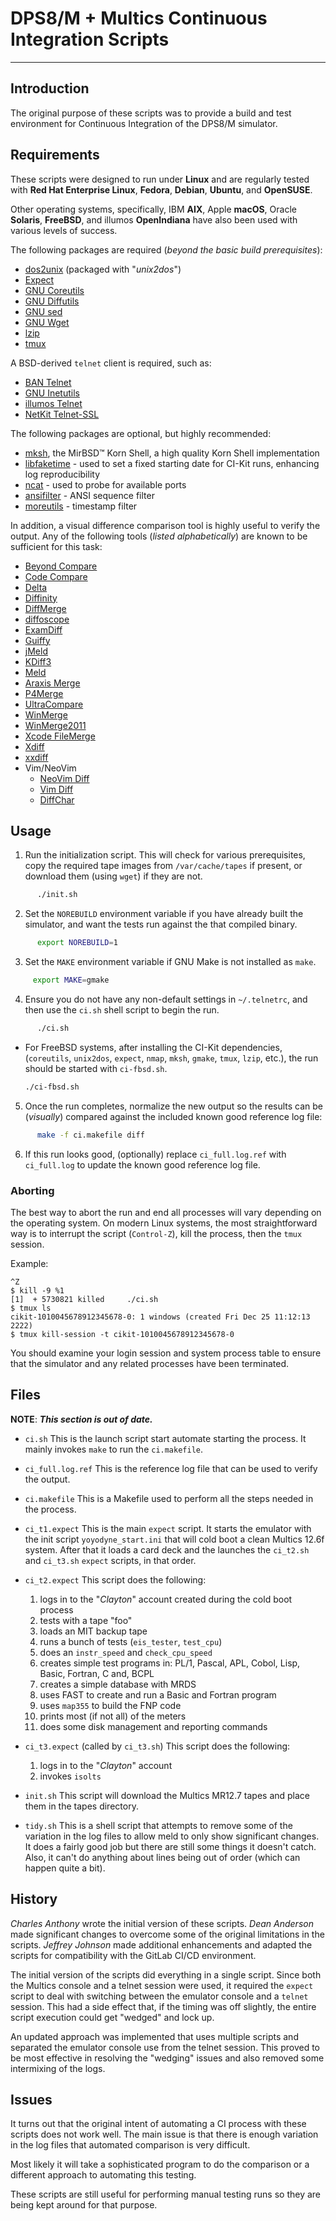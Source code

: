 <!-- SPDX-License-Identifier: FSFAP -->
<!-- scspell-id: ebdd502d-f777-11ec-9466-80ee73e9b8e7 -->
<!-- Copyright (c) 2021-2022 The DPS8M Development Team
     Copying and distribution of this file, with or without modification,
     are permitted in any medium without royalty provided the copyright
     notice and this notice are preserved.  This file is offered "AS-IS",
     without any warranty. -->

# DPS8/M + Multics Continuous Integration Scripts

-------------------------------------------------

## Introduction

 The original purpose of these scripts was to provide a build and
 test environment for Continuous Integration of the DPS8/M simulator.

## Requirements

 These scripts were designed to run under **Linux** and are regularly tested
 with **Red Hat Enterprise Linux**, **Fedora**, **Debian**, **Ubuntu**,
 and **OpenSUSE**.

 Other operating systems, specifically, IBM **AIX**, Apple **macOS**, Oracle
 **Solaris**, **FreeBSD**, and illumos **OpenIndiana** have also been used
 with various levels of success.

 The following packages are required (*beyond the basic build prerequisites*):
   * [dos2unix](https://waterlan.home.xs4all.nl/dos2unix.html)
     (packaged with "*unix2dos*")
   * [Expect](https://core.tcl-lang.org/expect/)
   * [GNU Coreutils](https://www.gnu.org/software/coreutils/)
   * [GNU Diffutils](https://www.gnu.org/software/diffutils/)
   * [GNU sed](https://www.gnu.org/software/sed/)
   * [GNU Wget](https://www.gnu.org/software/wget/)
   * [lzip](https://www.nongnu.org/lzip/)
   * [tmux](https://tmux.github.io/)

 A BSD-derived `telnet` client is required, such as:
   * [BAN Telnet](https://github.com/BAN-AI-Multics/ban-telnet/)
   * [GNU Inetutils](https://www.gnu.org/software/inetutils/)
   * [illumos Telnet](https://github.com/illumos/illumos-gate/tree/master/usr/src/cmd/cmd-inet/)
   * [NetKit Telnet-SSL](https://github.com/marado/netkit-telnet-ssl/)

 The following packages are optional, but highly recommended:
   * [mksh](http://www.mirbsd.org/mksh.htm), the MirBSD™ Korn Shell, a
       high quality Korn Shell implementation
   * [libfaketime](https://github.com/wolfcw/libfaketime/) - used to set a
       fixed starting date for CI-Kit runs, enhancing log reproducibility
   * [ncat](https://nmap.org/ncat/) - used to probe for available ports
   * [ansifilter](https://gitlab.com/saalen/ansifilter) - ANSI sequence filter
   * [moreutils](https://joeyh.name/code/moreutils/) - timestamp filter

 In addition, a visual difference comparison tool is highly useful to
 verify the output. Any of the following tools (*listed alphabetically*)
 are known to be sufficient for this task:
   * [Beyond Compare](https://www.scootersoftware.com/)
   * [Code Compare](https://www.devart.com/codecompare/)
   * [Delta](https://github.com/dandavison/delta/)
   * [Diffinity](https://truehumandesign.se/)
   * [DiffMerge](https://sourcegear.com/diffmerge/)
   * [diffoscope](https://diffoscope.org/)
   * [ExamDiff](https://www.prestosoft.com/)
   * [Guiffy](https://www.guiffy.com/)
   * [jMeld](https://github.com/albfan/jmeld/)
   * [KDiff3](https://github.com/KDE/kdiff3/)
   * [Meld](https://meldmerge.org/)
   * [Araxis Merge](https://www.araxis.com/merge/)
   * [P4Merge](https://www.perforce.com/downloads/visual-merge-tool/)
   * [UltraCompare](https://www.ultraedit.com/products/ultracompare/)
   * [WinMerge](https://github.com/winmerge/winmerge/)
   * [WinMerge2011](https://github.com/datadiode/winmerge2011/)
   * [Xcode FileMerge](https://developer.apple.com/xcode/)
   * [Xdiff](https://www.plasticscm.com/features/xmerge/)
   * [xxdiff](https://furius.ca/xxdiff/)
   * Vim/NeoVim
     * [NeoVim Diff](https://neovim.io/doc/user/diff.html)
     * [Vim Diff](https://vimhelp.org/diff.txt.html)
     * [DiffChar](https://github.com/rickhowe/diffchar.vim)

## Usage

 1. Run the initialization script. This will check for various prerequisites,
    copy the required tape images from `/var/cache/tapes` if present, or
    download them (using `wget`) if they are not.
```sh
      ./init.sh
```

 2. Set the `NOREBUILD` environment variable if you have already built the
    simulator, and want the tests run against the that compiled binary.
```sh
      export NOREBUILD=1
```

 3. Set the `MAKE` environment variable if GNU Make is not installed as `make`.
 ```sh
      export MAKE=gmake
 ```

 4. Ensure you do not have any non-default settings in `~/.telnetrc`, and
    then use the `ci.sh` shell script to begin the run.
```sh
      ./ci.sh
```
 * For FreeBSD systems, after installing the CI-Kit dependencies,
   (`coreutils`, `unix2dos`, `expect`, `nmap`, `mksh`, `gmake`,
   `tmux`, `lzip`, etc.), the run should be started with `ci-fbsd.sh`.

   ```sh
   ./ci-fbsd.sh
   ```

 5. Once the run completes, normalize the new output so the results can be
    (*visually*) compared against the included known good reference log file:
```sh
      make -f ci.makefile diff
```

 6. If this run looks good, (optionally) replace `ci_full.log.ref` with
    `ci_full.log` to update the known good reference log file.

### Aborting

The best way to abort the run and end all processes will vary depending on the
operating system. On modern Linux systems, the most straightforward way is to
interrupt the script (`Control-Z`), kill the process, then the `tmux` session.

Example:
```text
^Z
$ kill -9 %1
[1]  + 5730821 killed     ./ci.sh
$ tmux ls
cikit-1010045678912345678-0: 1 windows (created Fri Dec 25 11:12:13 2222)
$ tmux kill-session -t cikit-1010045678912345678-0
```

You should examine your login session and system process table to ensure that
the simulator and any related processes have been terminated.

## Files

**NOTE**: ***This section is out of date.***

* `ci.sh`
  This is the launch script start automate starting the process. It mainly
  invokes `make` to run the `ci.makefile`.

* `ci_full.log.ref`
  This is the reference log file that can be used to verify the output.

* `ci.makefile`
  This is a Makefile used to perform all the steps needed in the process.

* `ci_t1.expect`
  This is the main `expect` script. It starts the emulator with the init
  script `yoyodyne_start.ini` that will cold boot a clean Multics 12.6f
  system. After that it loads a card deck and the launches the `ci_t2.sh`
  and `ci_t3.sh` `expect` scripts, in that order.

* `ci_t2.expect`
  This script does the following:
    1. logs in to the "*Clayton*" account created during the cold boot process
    2. tests with a tape "foo"
    3. loads an MIT backup tape
    4. runs a bunch of tests (`eis_tester`, `test_cpu`)
    5. does an `instr_speed` and `check_cpu_speed`
    6. creates simple test programs in: PL/1, Pascal, APL, Cobol, Lisp, Basic,
         Fortran, C and, BCPL
    7. creates a simple database with MRDS
    8. uses FAST to create and run a Basic and Fortran program
    9. uses `map355` to build the FNP code
   10. prints most (if not all) of the meters
   11. does some disk management and reporting commands

* `ci_t3.expect` (called by `ci_t3.sh`)
  This script does the following:
    1. logs in to the "*Clayton*" account
    2. invokes `isolts`

* `init.sh`
  This script will download the Multics MR12.7 tapes and place them in the
  tapes directory.

* `tidy.sh`
  This is a shell script that attempts to remove some of the variation in the
  log files to allow meld to only show significant changes. It does a fairly
  good job but there are still some things it doesn't catch. Also, it can't
  do anything about lines being out of order (which can happen quite a bit).

## History

   *Charles Anthony* wrote the initial version of these scripts.
   *Dean Anderson* made significant changes to overcome some of the
   original limitations in the scripts. *Jeffrey Johnson* made additional
   enhancements and adapted the scripts for compatibility with the GitLab
   CI/CD environment.

   The initial version of the scripts did everything in a single script.
   Since both the Multics console and a telnet session were used, it
   required the `expect` script to deal with switching between the emulator
   console and a `telnet` session. This had a side effect that, if the
   timing was off slightly, the entire script execution could get "wedged"
   and lock up.

   An updated approach was implemented that uses multiple scripts and
   separated the emulator console use from the telnet session. This proved to
   be most effective in resolving the "wedging" issues and also removed some
   intermixing of the logs.

## Issues

   It turns out that the original intent of automating a CI process with
   these scripts does not work well. The main issue is that there is enough
   variation in the log files that automated comparison is very difficult.

   Most likely it will take a sophisticated program to do the comparison or
   a different approach to automating this testing.

   These scripts are still useful for performing manual testing runs so they
   are being kept around for that purpose.

